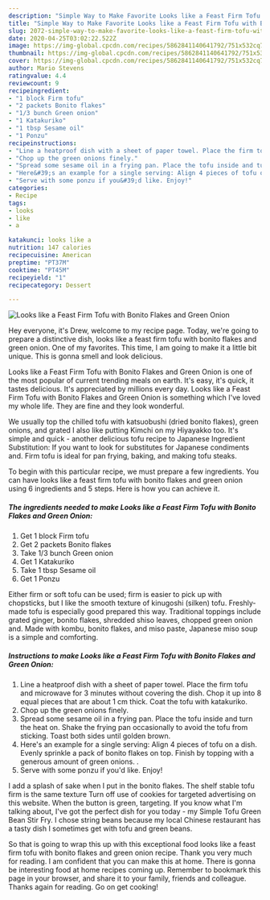 ```yaml
---
description: "Simple Way to Make Favorite Looks like a Feast Firm Tofu with Bonito Flakes and Green Onion"
title: "Simple Way to Make Favorite Looks like a Feast Firm Tofu with Bonito Flakes and Green Onion"
slug: 2072-simple-way-to-make-favorite-looks-like-a-feast-firm-tofu-with-bonito-flakes-and-green-onion
date: 2020-04-25T03:02:22.522Z
image: https://img-global.cpcdn.com/recipes/5862841140641792/751x532cq70/looks-like-a-feast-firm-tofu-with-bonito-flakes-and-green-onion-recipe-main-photo.jpg
thumbnail: https://img-global.cpcdn.com/recipes/5862841140641792/751x532cq70/looks-like-a-feast-firm-tofu-with-bonito-flakes-and-green-onion-recipe-main-photo.jpg
cover: https://img-global.cpcdn.com/recipes/5862841140641792/751x532cq70/looks-like-a-feast-firm-tofu-with-bonito-flakes-and-green-onion-recipe-main-photo.jpg
author: Mario Stevens
ratingvalue: 4.4
reviewcount: 9
recipeingredient:
- "1 block Firm tofu"
- "2 packets Bonito flakes"
- "1/3 bunch Green onion"
- "1 Katakuriko"
- "1 tbsp Sesame oil"
- "1 Ponzu"
recipeinstructions:
- "Line a heatproof dish with a sheet of paper towel. Place the firm tofu and microwave for 3 minutes without covering the dish. Chop it up into 8 equal pieces that are about 1 cm thick. Coat the tofu with katakuriko."
- "Chop up the green onions finely."
- "Spread some sesame oil in a frying pan. Place the tofu inside and turn the heat on. Shake the frying pan occasionally to avoid the tofu from sticking. Toast both sides until golden brown."
- "Here&#39;s an example for a single serving: Align 4 pieces of tofu on a dish. Evenly sprinkle a pack of bonito flakes on top. Finish by topping with a generous amount of green onions. ."
- "Serve with some ponzu if you&#39;d like. Enjoy!"
categories:
- Recipe
tags:
- looks
- like
- a

katakunci: looks like a 
nutrition: 147 calories
recipecuisine: American
preptime: "PT37M"
cooktime: "PT45M"
recipeyield: "1"
recipecategory: Dessert

---
```



![Looks like a Feast Firm Tofu with Bonito Flakes and Green Onion](https://img-global.cpcdn.com/recipes/5862841140641792/751x532cq70/looks-like-a-feast-firm-tofu-with-bonito-flakes-and-green-onion-recipe-main-photo.jpg)

Hey everyone, it's Drew, welcome to my recipe page. Today, we're going to prepare a distinctive dish, looks like a feast firm tofu with bonito flakes and green onion. One of my favorites. This time, I am going to make it a little bit unique. This is gonna smell and look delicious.

Looks like a Feast Firm Tofu with Bonito Flakes and Green Onion is one of the most popular of current trending meals on earth. It's easy, it's quick, it tastes delicious. It's appreciated by millions every day. Looks like a Feast Firm Tofu with Bonito Flakes and Green Onion is something which I've loved my whole life. They are fine and they look wonderful.

We usually top the chilled tofu with katsuobushi (dried bonito flakes), green onions, and grated I also like putting Kimchi on my Hiyayakko too. It&#39;s simple and quick - another delicious tofu recipe to Japanese Ingredient Substitution: If you want to look for substitutes for Japanese condiments and. Firm tofu is ideal for pan frying, baking, and making tofu steaks.


To begin with this particular recipe, we must prepare a few ingredients. You can have looks like a feast firm tofu with bonito flakes and green onion using 6 ingredients and 5 steps. Here is how you can achieve it.

<!--inarticleads1-->

##### The ingredients needed to make Looks like a Feast Firm Tofu with Bonito Flakes and Green Onion:

1. Get 1 block Firm tofu
1. Get 2 packets Bonito flakes
1. Take 1/3 bunch Green onion
1. Get 1 Katakuriko
1. Take 1 tbsp Sesame oil
1. Get 1 Ponzu


Either firm or soft tofu can be used; firm is easier to pick up with chopsticks, but I like the smooth texture of kinugoshi (silken) tofu. Freshly-made tofu is especially good prepared this way. Traditional toppings include grated ginger, bonito flakes, shredded shiso leaves, chopped green onion and. Made with kombu, bonito flakes, and miso paste, Japanese miso soup is a simple and comforting. 

<!--inarticleads2-->

##### Instructions to make Looks like a Feast Firm Tofu with Bonito Flakes and Green Onion:

1. Line a heatproof dish with a sheet of paper towel. Place the firm tofu and microwave for 3 minutes without covering the dish. Chop it up into 8 equal pieces that are about 1 cm thick. Coat the tofu with katakuriko.
1. Chop up the green onions finely.
1. Spread some sesame oil in a frying pan. Place the tofu inside and turn the heat on. Shake the frying pan occasionally to avoid the tofu from sticking. Toast both sides until golden brown.
1. Here&#39;s an example for a single serving: Align 4 pieces of tofu on a dish. Evenly sprinkle a pack of bonito flakes on top. Finish by topping with a generous amount of green onions. .
1. Serve with some ponzu if you&#39;d like. Enjoy!


I add a splash of sake when I put in the bonito flakes. The shelf stable tofu firm is the same texture Turn off use of cookies for targeted advertising on this website. When the button is green, targeting. If you know what I&#39;m talking about, I&#39;ve got the perfect dish for you today - my Simple Tofu Green Bean Stir Fry. I chose string beans because my local Chinese restaurant has a tasty dish I sometimes get with tofu and green beans. 

So that is going to wrap this up with this exceptional food looks like a feast firm tofu with bonito flakes and green onion recipe. Thank you very much for reading. I am confident that you can make this at home. There is gonna be interesting food at home recipes coming up. Remember to bookmark this page in your browser, and share it to your family, friends and colleague. Thanks again for reading. Go on get cooking!
